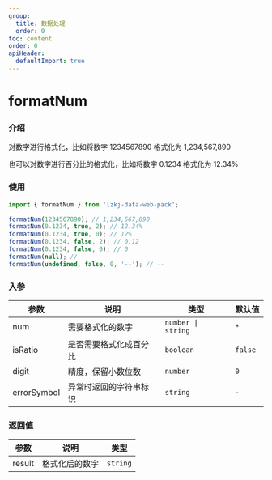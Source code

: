```yaml
---
group:
  title: 数据处理
  order: 0
toc: content
order: 0
apiHeader:
  defaultImport: true
---
```


# formatNum

### 介绍

对数字进行格式化，比如将数字 1234567890 格式化为 1,234,567,890

也可以对数字进行百分比的格式化，比如将数字 0.1234 格式化为 12.34%


### 使用

```ts
import { formatNum } from 'lzkj-data-web-pack';

formatNum(1234567890); // 1,234,567,890
formatNum(0.1234, true, 2); // 12.34%
formatNum(0.1234, true, 0); // 12%
formatNum(0.1234, false, 2); // 0.12
formatNum(0.1234, false, 0); // 0
formatNum(null); // -
formatNum(undefined, false, 0, '--'); // --
```

### 入参

| 参数 | 说明 | 类型 | 默认值 |
| --- | --- | --- | --- |
| num | 需要格式化的数字 | `number \| string` | `*` |
| isRatio | 是否需要格式化成百分比 | `boolean` | `false` |
| digit | 精度，保留小数位数 | `number` | `0` |
| errorSymbol | 异常时返回的字符串标识 | `string` | `-` |

### 返回值

| 参数 | 说明 | 类型 |
| --- | --- | --- |
| result | 格式化后的数字 | `string` |

